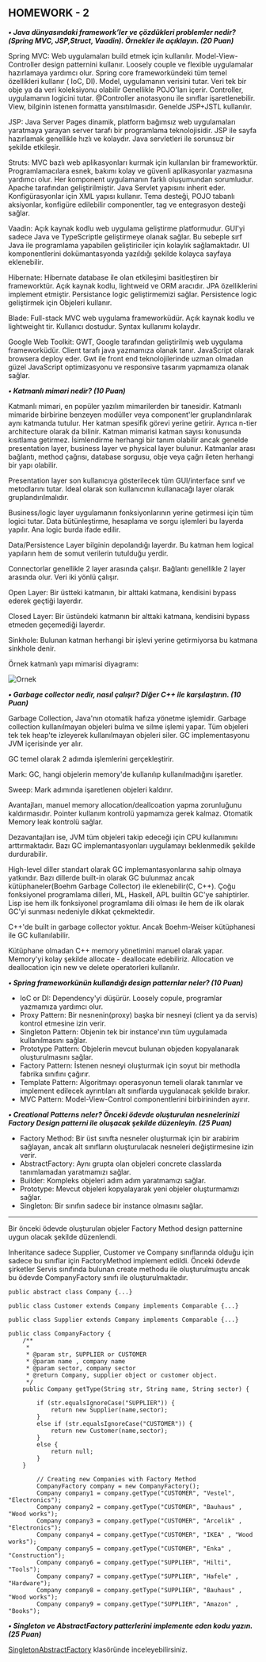 ## HOMEWORK - 2

***• Java dünyasındaki framework’ler ve çözdükleri problemler nedir?(Spring MVC, JSP,Struct, Vaadin). Örnekler ile
açıklayın. (20 Puan)***

Spring MVC: Web uygulamaları build etmek için kullanılır. Model-View-Controller design patternini kullanır. Loosely
couple ve flexible uygulamalar hazırlamaya yardımcı olur. Spring core frameworkündeki tüm temel özellikleri kullanır (
IoC, DI). Model, uygulamanın verisini tutar. Veri tek bir obje ya da veri koleksiyonu olabilir Genellikle POJO'ları
içerir. Controller, uygulamanın logicini tutar. @Controller anotasyonu ile sınıflar işaretlenebilir. View, bilginin
istenen formatta yansıtılmasıdır. Genelde JSP+JSTL kullanılır.

JSP: Java Server Pages dinamik, platform bağımsız web uygulamaları yaratmaya yarayan server tarafı bir programlama
teknolojisidir. JSP ile sayfa hazırlamak genellikle hızlı ve kolaydır. Java servletleri ile sorunsuz bir şekilde
etkileşir.

Struts: MVC bazlı web aplikasyonları kurmak için kullanılan bir frameworktür. Programlamacılara esnek, bakımı kolay ve
güvenli aplikasyonlar yazmasına yardımcı olur. Her komponent uygulamanın farklı oluşumundan sorumludur. Apache
tarafından geliştirilmiştir. Java Servlet yapısını inherit eder. Konfigürasyonlar için XML yapısı kullanır. Tema
desteği, POJO tabanlı aksiyonlar, konfigüre edilebilir componentler, tag ve entegrasyon desteği sağlar.

Vaadin: Açık kaynak kodlu web uygulama geliştirme platformudur. GUI'yi sadece Java ve TypeScriptle geliştirmeye olanak
sağlar. Bu sebeple sırf Java ile programlama yapabilen geliştiriciler için kolaylık sağlamaktadır. UI komponentlerini
dokümantasyonda yazıldığı şekilde kolayca sayfaya eklenebilir.

Hibernate: Hibernate database ile olan etkileşimi basitleştiren bir frameworktür. Açık kaynak kodlu, lightweid ve ORM
aracıdır. JPA özelliklerini implement etmiştir. Persistance logic geliştirmemizi sağlar. Persistence logic geliştirmek
için Objeleri kullanır.

Blade: Full-stack MVC web uygulama frameworküdür. Açık kaynak kodlu ve lightweight tir. Kullanıcı dostudur. Syntax
kullanımı kolaydır.

Google Web Toolkit: GWT, Google tarafından geliştirilmiş web uygulama frameworküdür. Client tarafı java yazmamıza olanak
tanır. JavaScript olarak browsera deploy eder. Gwt ile front end teknolojilerinde uzman olmadan güzel JavaScript
optimizasyonu ve responsive tasarım yapmamıza olanak sağlar.

***• Katmanlı mimari nedir? (10 Puan)***

Katmanlı mimari, en popüler yazılım mimarilerden bir tanesidir. Katmanlı mimaride birbirine benzeyen modüller veya
component'ler gruplandırılarak aynı katmanda tutulur. Her katman spesifik görevi yerine getirir. Ayrıca n-tier
architecture olarak da bilinir. Katman mimarisi katman sayısı konusunda kısıtlama getirmez. İsimlendirme herhangi bir
tanım olabilir ancak genelde presentation layer, business layer ve physical layer bulunur. Katmanlar arası bağlantı,
method çağrısı, database sorgusu, obje veya çağrı ileten herhangi bir yapı olabilir.

Presentation layer son kullanıcıya gösterilecek tüm GUI/interface sınıf ve metodlarını tutar. Ideal olarak son
kullanıcının kullanacağı layer olarak gruplandırılmalıdır.

Business/logic layer uygulamanın fonksiyonlarının yerine getirmesi için tüm logici tutar. Data bütünleştirme, hesaplama
ve sorgu işlemleri bu layerda yapılır. Ana logic burda ifade edilir.

Data/Persistence Layer bilginin depolandığı layerdır. Bu katman hem logical yapıların hem de somut verilerin tutulduğu
yerdir.

Connectorlar genellikle 2 layer arasında çalışır.
Bağlantı genellikle 2 layer arasında olur.
Veri iki yönlü çalışır.

Open Layer: Bir üstteki katmanın, bir alttaki katmana, kendisini bypass ederek geçtiği layerdır.

Closed Layer: Bir üstündeki katmanın bir alttaki katmana, kendisini bypass etmeden geçemediği layerdır.

Sinkhole: Bulunan katman herhangi bir işlevi yerine getirmiyorsa bu katmana sinkhole denir.

Örnek katmanlı yapı mimarisi diyagramı:

![Ornek](https://i.ibb.co/bg9HLSj/la-drawio.png)

***• Garbage collector nedir, nasıl çalışır? Diğer C++ ile karşılaştırın. (10 Puan)***

Garbage Collection, Java'nın otomatik hafıza yönetme işlemidir. Garbage collection kullanılmayan objeleri bulma ve silme
işlemi yapar. Tüm objeleri tek tek heap'te izleyerek kullanılmayan objeleri siler. GC implementasyonu JVM içerisinde yer
alır.

GC temel olarak 2 adımda işlemlerini gerçekleştirir.

Mark: GC, hangi objelerin memory'de kullanılıp kullanılmadığını işaretler.

Sweep: Mark adımında işaretlenen objeleri kaldırır.

Avantajları, manuel memory allocation/deallcoation yapma zorunluğunu kaldırmasıdır. Pointer kullanım kontrolü yapmamıza
gerek kalmaz. Otomatik Memory leak kontrolü sağlar.

Dezavantajları ise, JVM tüm objeleri takip edeceği için CPU kullanımını arttırmaktadır. Bazı GC implemantasyonları
uygulamayı beklenmedik şekilde durdurabilir.

High-level diller standart olarak GC implemantasyonlarına sahip olmaya yatkındır. Bazı dillerde built-in olarak GC
bulunmaz ancak kütüphaneler(Boehm Garbage Collector) ile eklenebilir(C, C++). Çoğu fonksiyonel programlama dilleri, ML,
Haskell, APL builtin GC'ye sahiptirler. Lisp ise hem ilk fonksiyonel programlama dili olması ile hem de ilk olarak GC'yi
sunması nedeniyle dikkat çekmektedir.

C++'de built in garbage collector yoktur. Ancak Boehm-Weiser kütüphanesi ile GC kullanılabilir.

Kütüphane olmadan C++ memory yönetimini manuel olarak yapar. Memory'yi kolay şekilde allocate - deallocate edebiliriz.
Allocation ve deallocation için new ve delete operatorleri kullanılır.

***• Spring frameworkünün kullandığı design patternlar neler? (10 Puan)***

- IoC or DI: Dependency'yi düşürür. Loosely copule, programlar yazmamıza yardımcı olur.
- Proxy Pattern: Bir nesnenin(proxy)  başka bir nesneyi (client ya da servis)  kontrol etmesine izin verir.
- Singleton Pattern: Objenin tek bir instance'ının tüm uygulamada kullanılmasını sağlar.
- Prototype Pattern: Objelerin mevcut bulunan objeden kopyalanarak oluşturulmasını sağlar.
- Factory Pattern: İstenen nesneyi oluşturmak için soyut bir methodla fabrika sınıfını çağırır.
- Template Pattern: Algoritmayı operasyonun temeli olarak tanımlar ve implement edilecek ayrıntıları alt sınıflarda
  uygulanacak şekilde bırakır.
- MVC Pattern: Model-View-Control componentlerini birbirininden ayırır.

***• Creational Patterns neler? Önceki ödevde oluşturulan nesnelerinizi Factory Design patterni ile oluşacak şekilde
düzenleyin. (25 Puan)***

- Factory Method: Bir üst sınıfta nesneler oluşturmak için bir arabirim sağlayan, ancak alt sınıfların oluşturulacak
  nesneleri değiştirmesine izin verir.
- AbstractFactory: Aynı grupta olan objeleri concrete classlarda tanımlamadan yaratmamızı sağlar.
- Builder: Kompleks objeleri adım adım yaratmamızı sağlar.
- Prototype: Mevcut objeleri kopyalayarak yeni objeler oluşturmamızı sağlar.
- Singleton: Bir sınıfın sadece bir instance olmasını sağlar.

---
Bir önceki ödevde oluşturulan objeler Factory Method design patternine uygun olacak şekilde düzenlendi.

Inheritance sadece Supplier, Customer ve Company sınıflarında olduğu için sadece bu sınıflar için FactoryMethod implement edildi.
Önceki ödevde şirketler Servis sınıfında bulunan create methodu ile oluşturulmuştu ancak bu ödevde CompanyFactory sınıfı
ile oluşturulmaktadır.


```
public abstract class Company {...}  
```

```
public class Customer extends Company implements Comparable {...}
```

```
public class Supplier extends Company implements Comparable {...}
```

```
public class CompanyFactory {
    /**
     * 
     * @param str, SUPPLIER or CUSTOMER
     * @param name , company name
     * @param sector, company sector
     * @return Company, supplier object or customer object.
     */
    public Company getType(String str, String name, String sector) {

        if (str.equalsIgnoreCase("SUPPLIER")) {
            return new Supplier(name,sector);
        }
        else if (str.equalsIgnoreCase("CUSTOMER")) {
            return new Customer(name,sector);
        }
        else {
            return null;
        }
    }
```

```
        // Creating new Companies with Factory Method
        CompanyFactory company = new CompanyFactory();
        Company company1 = company.getType("CUSTOMER", "Vestel", "Electronics");
        Company company2 = company.getType("CUSTOMER", "Bauhaus" , "Wood works");
        Company company3 = company.getType("CUSTOMER", "Arcelik" , "Electronics");
        Company company4 = company.getType("CUSTOMER", "IKEA" , "Wood works");
        Company company5 = company.getType("CUSTOMER", "Enka" , "Construction");
        Company company6 = company.getType("SUPPLIER", "Hilti", "Tools");
        Company company7 = company.getType("SUPPLIER", "Hafele" , "Hardware");
        Company company8 = company.getType("SUPPLIER", "Bauhaus" , "Wood works");
        Company company9 = company.getType("SUPPLIER", "Amazon" , "Books");
```

***• Singleton ve AbstractFactory patterlerini implemente eden kodu yazın.(25 Puan)***

[SingletonAbstractFactory](/SingletonAbstractFactory) klasöründe inceleyebilirsiniz.





